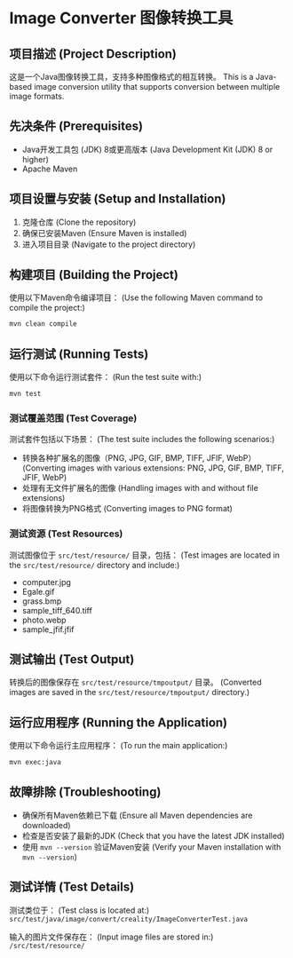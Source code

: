 # Image Converter 图像转换工具

## 项目描述 (Project Description)
这是一个Java图像转换工具，支持多种图像格式的相互转换。
This is a Java-based image conversion utility that supports conversion between multiple image formats.

## 先决条件 (Prerequisites)
- Java开发工具包 (JDK) 8或更高版本 
  (Java Development Kit (JDK) 8 or higher)
- Apache Maven

## 项目设置与安装 (Setup and Installation)
1. 克隆仓库 (Clone the repository)
2. 确保已安装Maven (Ensure Maven is installed)
3. 进入项目目录 (Navigate to the project directory)

## 构建项目 (Building the Project)
使用以下Maven命令编译项目：
(Use the following Maven command to compile the project:)
```bash
mvn clean compile
```

## 运行测试 (Running Tests)
使用以下命令运行测试套件：
(Run the test suite with:)
```bash
mvn test
```

### 测试覆盖范围 (Test Coverage)
测试套件包括以下场景：
(The test suite includes the following scenarios:)
- 转换各种扩展名的图像（PNG, JPG, GIF, BMP, TIFF, JFIF, WebP）
  (Converting images with various extensions: PNG, JPG, GIF, BMP, TIFF, JFIF, WebP)
- 处理有无文件扩展名的图像
  (Handling images with and without file extensions)
- 将图像转换为PNG格式
  (Converting images to PNG format)

### 测试资源 (Test Resources)
测试图像位于 `src/test/resource/` 目录，包括：
(Test images are located in the `src/test/resource/` directory and include:)
- computer.jpg
- Egale.gif
- grass.bmp
- sample_tiff_640.tiff
- photo.webp
- sample_jfif.jfif

## 测试输出 (Test Output)
转换后的图像保存在 `src/test/resource/tmpoutput/` 目录。
(Converted images are saved in the `src/test/resource/tmpoutput/` directory.)

## 运行应用程序 (Running the Application)
使用以下命令运行主应用程序：
(To run the main application:)
```bash
mvn exec:java
```

## 故障排除 (Troubleshooting)
- 确保所有Maven依赖已下载
  (Ensure all Maven dependencies are downloaded)
- 检查是否安装了最新的JDK
  (Check that you have the latest JDK installed)
- 使用 `mvn --version` 验证Maven安装
  (Verify your Maven installation with `mvn --version`)

## 测试详情 (Test Details)
测试类位于：
(Test class is located at:)
`src/test/java/image/convert/creality/ImageConverterTest.java`

输入的图片文件保存在：
(Input image files are stored in:)
`/src/test/resource/`
